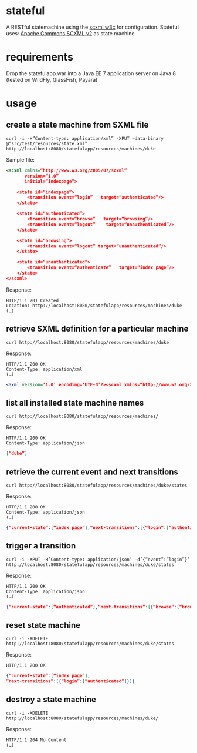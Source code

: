 # stateful
A RESTful statemachine using the [scxml w3c](http://www.w3.org/TR/scxml/) for configuration. Stateful uses: [Apache Commons SCXML v2](http://commons.apache.org/proper/commons-scxml/) as state machine.


# requirements
Drop the statefulapp.war into a Java EE 7 application server on Java 8 (tested on WildFly, GlassFish, Payara)

# usage
## create a state machine from SXML file
```
curl -i -H”Content-type: application/xml” -XPUT —data-binary @“src/test/resources/state.xml” http://localhost:8080/statefulapp/resources/machines/duke
```
Sample file:
```xml
<scxml xmlns=“http://www.w3.org/2005/07/scxml”
       version=“1.0”
       initial=“indexpage”>

    <state id=“indexpage”>
        <transition event=“login”   target=“authenticated”/>
    </state>

    <state id=“authenticated”>
        <transition event=“browse”   target=“browsing”/>
        <transition event=“logout”    target=“unauthenticated”/>
    </state>

    <state id=“browsing”>
        <transition event=“logout” target=“unauthenticated”/>
    </state>

    <state id=“unauthenticated”>
        <transition event=“authenticate”   target=“index page”/>
    </state>
</scxml>
```
Response:

```
HTTP/1.1 201 Created
Location: http://localhost:8080/statefulapp/resources/machines/duke
(…)
```

## retrieve SXML definition for a particular machine
```
curl http://localhost:8080/statefulapp/resources/machines/duke
```
Response:
```
HTTP/1.1 200 OK
Content-Type: application/xml
(…)
```

```xml
<?xml version=‘1.0’ encoding=‘UTF-8’?><scxml xmlns=“http://www.w3.org/2005/07/scxml” xmlns:cs=“http://commons.apache.org/scxml” version=“1.0” initial=“index page”><!—http://commons.apache.org/scxml--><state id=“index page”><transition event=“login” target=“authenticated”/></state><state id=“authenticated”><transition event=“browse” target=“browsing”/><transition event=“logout” target=“unauthenticated”/></state><state id=“browsing”><transition event=“logout” target=“unauthenticated”/></state><state id=“unauthenticated”><transition event=“authenticate” target=“index page”/></state></scxml>
```
## list all installed state machine names
```
curl http://localhost:8080/statefulapp/resources/machines/ 
```
Response:
```
HTTP/1.1 200 OK
Content-Type: application/json
```

```json
[“duke”]
```

## retrieve the current event and next transitions

```
curl http://localhost:8080/statefulapp/resources/machines/duke/states 
```
Response:

```
HTTP/1.1 200 OK
Content-Type: application/json
(…)
```
```json
{“current-state”:[“index page”],”next-transitions”:[{“login”:[“authenticated”]}]}
```
## trigger a transition
```
curl -i -XPUT -H’Content-type: application/json’ -d’{“event”:”login”}’ http://localhost:8080/statefulapp/resources/machines/duke/states
```
Response:
```
HTTP/1.1 200 OK
Content-Type: application/json
(…)
```

```json
{“current-state”:[“authenticated”],”next-transitions”:[{“browse”:[“browsing”],”logout”:[“unauthenticated”]}]}
```
## reset state machine
```
curl -i -XDELETE http://localhost:8080/statefulapp/resources/machines/duke/states
```
Response:
```
HTTP/1.1 200 OK
```

```json
{“current-state”:[“index page”],
”next-transitions”:[{“login”:[“authenticated”]}]}
```

## destroy a state machine
```
curl -i -XDELETE http://localhost:8080/statefulapp/resources/machines/duke/
```
Response:
```
HTTP/1.1 204 No Content
(…)
```